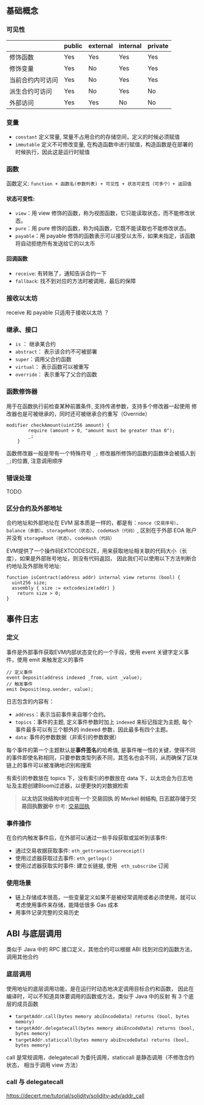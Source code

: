 ## 基础概念
### 可见性
|     | public   | external   | internal   | private   |
| --- | --- | --- | --- | --- |
| 修饰函数   |   Yes  |  Yes   |  Yes   |  Yes   |
| 修饰变量   |   Yes  |   No  |    Yes |   Yes  |
| 当前合约内可访问    |   Yes  |  No   |  Yes   |  Yes   |
| 派生合约可访问    |   Yes  |  No  |   Yes  |  No   |
| 外部访问    |  Yes   |   Yes  |   No  |  No   |

### 变量
- `constant` 定义常量, 常量不占用合约的存储空间，定义的时候必须赋值
- `immutable` 定义不可修改变量, 在构造函数中进行赋值，构造函数是在部署的时候执行，因此这是运行时赋值

### 函数
函数定义: `function + 函数名(参数列表) + 可⻅性 + 状态可变性（可多个）+ 返回值
`

#### 状态可变性: 
- `view`：用 view 修饰的函数，称为视图函数，它只能读取状态，而不能修改状态。
- `pure`：用 pure 修饰的函数，称为纯函数，它既不能读取也不能修改状态。
- `payable`：用 payable 修饰的函数表示可以接受以太币，如果未指定，该函数将自动拒绝所有发送给它的以太币

#### 回调函数
- `receive`: 有转账了，通知告诉合约一下
- `fallback`: 找不到对应的方法时被调用，最后的保障

### 接收以太坊
receive 和 payable 只适用于接收以太坊 ？

### 继承、接口
- `is` ： 继承某合约
- `abstract`： 表示该合约不可被部署
- `super`：调用父合约函数
- `virtual`： 表示函数可以被重写
- `override`： 表示重写了父合约函数

### 函数修饰器
用于在函数执行前检查某种前置条件, 支持传递参数，支持多个修改器一起使用
修改器也是可被继承的，同时还可被继承合约重写（Override）

```
modifier checkAmount(uint256 amount) {
        require (amount > 0, "amount must be greater than 0");
        _;
    }
```
函数修改器一般是带有一个特殊符号 `_;`  修改器所修饰的函数的函数体会被插入到`_;`的位置, 注意调用顺序

### 错误处理
TODO

### 区分合约及外部地址
合约地址和外部地址在 EVM 层本质是一样的，都是有：`nonce（交易序号）`、
`balance（余额）`、`storageRoot（状态）`、`codeHash（代码）`, 区别在于外部 EOA 账户并没有 `storageRoot（状态）`、`codeHash（代码）` 

EVM提供了一个操作码EXTCODESIZE，用来获取地址相关联的代码大小（长度），如果是外部账号地址，则没有代码返回， 因此我们可以使用以下方法判断合约地址及外部账号地址:
```solidity
function isContract(address addr) internal view returns (bool) {
  uint256 size;
  assembly { size := extcodesize(addr) }
    return size > 0;
}
```

## 事件日志
### 定义
事件是外部事件获取EVM内部状态变化的一个手段，使用 event 关键字定义事件，使用 emit 来触发定义的事件

```solidity
// 定义事件
event Deposit(address indexed _from, uint _value);  
// 触发事件
emit Deposit(msg.sender, value);  
```

日志包含的内容有：
- `address`：表示当前事件来自哪个合约。
- `topics`：事件的主题, 定义事件参数时加上 `indexed` 来标记指定为主题, 每个事件最多可以有三个额外的 indexed 参数，因此最多有四个主题。
- `data`: 事件的参数数据（非索引的参数数据）

每个事件的第一个主题默认是**事件签名**的哈希值, 是事件唯一性的关键，使得不同的事件即使名称相同，只要参数类型列表不同，其签名也会不同，从而确保了区块链上的事件可以被准确地识别和搜索

有索引的参数放在 topics 下，没有索引的参数放在 data 下，以太坊会为日志地址及主题创建Bloom过滤器，以便更快的对数据检索

> **以太坊区块结构中对应有一个 交易回执 的 Merkel 树结构, 日志就存储于交易回执数据中** 
参考: [交易回执](https://learnblockchain.cn/books/geth/part1/receipt.html)

### 事件操作
在合约内触发事件后，在外部可以通过一些手段获取或监听到该事件:
- 通过交易收据获取事件: `eth_gettransactionreceipt()` 
- 使用过滤器获取过去事件: `eth_getlogs()`
- 使用过滤器获取实时事件: 建立长链接, 使用 ` eth_subscribe` 订阅
### 使用场景
- 链上存储成本很高，一些变量定义如果不是被经常调用或者必须使用，就可以考虑使用事件来存储，能降低很多 Gas 成本
- 用事件记录完整的交易历史


## ABI 与底层调用
类似于 Java 中的 RPC 接口定义，其他合约可以根据 ABI 找到对应的函数方法，调用其他合约

### 底层调用
使用地址的底层调用功能，是在运行时动态地决定调用目标合约和函数， 因此在编译时，可以不知道具体要调用的函数或方法，类似于 Java 中的反射
有 3 个底层的成员函数
- `targetAddr.call(bytes memory abiEncodeData) returns (bool, bytes memory)`
- `targetAddr.delegatecall(bytes memory abiEncodeData) returns (bool, bytes memory)`
- `targetAddr.staticcall(bytes memory abiEncodeData) returns (bool, bytes memory)`

call 是常规调用，delegatecall 为委托调用，staticcall 是静态调用（不修改合约状态， 相当于调用 view 方法）

### call 与 delegatecall
https://decert.me/tutorial/solidity/solidity-adv/addr_call